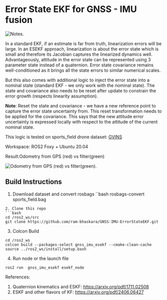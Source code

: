 # Error State EKF for GNSS - IMU fusion

![Notes.](/images/notes.png)

In a standard EKF, if an estimate is far from truth, linearization errors will be large. In an ESEKF approach, linearization is about the error state which is small and therefore its Jacobian captures the linearized dynamics well. Advantageously, attitude in the error state can be represented using 3 parameter state instead of a quaternion. Error state covariance remains well-conditioned as it brings all the state errors to similar numerical scales. 

But this also comes with additional logic to inject the error state into a nominal state (standard EKF - we only work with the nominal state). The state and covariance also needs to be reset after update to constrain the error growth (respects linearity assumption). 

**Note**: Reset the state and covariance - we have a new reference point to capture the error state uncertainty from. This reset transformation needs to be applied for the covariance. This says that the new attitude error uncertainty is expressed locally with respect to the attitude of the current nominal state.


This logic is tested on sports_field drone dataset: [GVINS](https://github.com/HKUST-Aerial-Robotics/GVINS-Dataset/tree/main)

Workspace: ROS2 Foxy + Ubuntu 20.04

Result:Odometry from GPS (red) vs filter(green)

![Odometry from GPS (red) vs filter(green).](/images/result0.png)

## Build Instructions

1. Download dataset and convert rosbags
``bash
rosbags-convert sports_field.bag
```
2. Clone this repo
```bash
cd /ros2_ws/src
git clone https://github.com/ram-bhaskara/GNSS-IMU-ErrorStateEKF.git
```
3. Colcon Build
```
cd /ros2_ws
colcon build --packages-select gnss_imu_esekf --cmake-clean-cache
source ../ros2_ws/install/setup.bash
```
4. Run node or the launch file
```
ros2 run  gnss_imu_esekf esekf_node
```

References:
1. Quaternion kinematics and ESKF: https://arxiv.org/pdf/1711.02508
2. ESKF and other flavors of KF: https://arxiv.org/pdf/2406.06427
